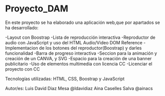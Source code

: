 # Proyecto_DAM
En este proyecto se ha elaborado una aplicación web,que por apartados
se ha desarrollado:

  -Layout con Boostrap
  -Lista de reproducción interactiva
  -Reproductor de audio con JavaScript y uso del HTML Audio/Video DOM Reference
  -Implementacion de los botones del reproductor(Boostrap) y darles funcionalidad
  -Barra de progreso interactiva
  -Seccion para la animación y creación de un CANVA, y SVG
  -Espacio para la creación de una banner publicitario
  -Uso de elementos multimedia con licencia CC
  -Licenciar el proyecto con CC
  
Tecnologías utilizadas: HTML, CSS, Boostrap y JavaScript

Autor/es: 
Luis David Diaz Mesa @ldavidiaz
Aina Caselles Salva @ainacs
  
